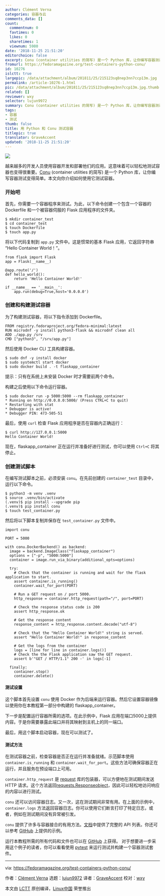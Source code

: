 ```yaml
---
author: Clément Verna
categories: 容器与云
comments_data: []
count:
  commentnum: 0
  favtimes: 0
  likes: 0
  sharetimes: 1
  viewnum: 5980
date: '2018-11-25 21:51:20'
editorchoice: false
excerpt: Conu (container utilities 的简写) 是一个 Python 库，让你编写容器测试变得简单。
fromurl: https://fedoramagazine.org/test-containers-python-conu/
id: 10276
islctt: true
largepic: /data/attachment/album/201811/25/215123sq8nep3nn7ccp13m.jpg
permalink: /article-10276-1.html
pic: /data/attachment/album/201811/25/215123sq8nep3nn7ccp13m.jpg.thumb.jpg
related: []
reviewer: wxy
selector: lujun9972
summary: Conu (container utilities 的简写) 是一个 Python 库，让你编写容器测试变得简单。
tags:
- 容器
- 测试
thumb: false
title: 用 Python 和 Conu 测试容器
titlepic: true
translator: GraveAccent
updated: '2018-11-25 21:51:20'
---
```


![](/data/attachment/album/201811/25/215123sq8nep3nn7ccp13m.jpg)


越来越多的开发人员使用容器开发和部署他们的应用。这意味着可以轻松地测试容器也变得很重要。[Conu](https://github.com/user-cont/conu) (container utilities 的简写) 是一个 Python 库，让你编写容器测试变得简单。本文向你介绍如何使用它测试容器。


### 开始吧


首先，你需要一个容器程序来测试。为此，以下命令创建一个包含一个容器的 Dockerfile 和一个被容器伺服的 Flask 应用程序的文件夹。



```
$ mkdir container_test
$ cd container_test
$ touch Dockerfile
$ touch app.py
```

将以下代码复制到 `app.py` 文件中。这是惯常的基本 Flask 应用，它返回字符串 “Hello Container World！”。



```
from flask import Flask
app = Flask(__name__)

@app.route('/')
def hello_world():
    return 'Hello Container World!'

if __name__ == '__main__':
    app.run(debug=True,host='0.0.0.0')
```

### 创建和构建测试容器


为了构建测试容器，将以下指令添加到 Dockerfile。



```
FROM registry.fedoraproject.org/fedora-minimal:latest
RUN microdnf -y install python3-flask && microdnf clean all
ADD ./app.py /srv
CMD ["python3", "/srv/app.py"]
```

然后使用 Docker CLI 工具构建容器。



```
$ sudo dnf -y install docker
$ sudo systemctl start docker
$ sudo docker build . -t flaskapp_container
```

提示：只有在系统上未安装 Docker 时才需要前两个命令。


构建之后使用以下命令运行容器。



```
$ sudo docker run -p 5000:5000 --rm flaskapp_container
* Running on http://0.0.0.0:5000/ (Press CTRL+C to quit)
* Restarting with stat
* Debugger is active!
* Debugger PIN: 473-505-51
```

最后，使用 `curl` 检查 Flask 应用程序是否在容器内正确运行：



```
$ curl http://127.0.0.1:5000
Hello Container World!
```

现在，flaskapp\_container 正在运行并准备好进行测试，你可以使用 `Ctrl+C` 将其停止。


### 创建测试脚本


在编写测试脚本之前，必须安装 `conu`。在先前创建的 `container_test` 目录中，运行以下命令。



```
$ python3 -m venv .venv
$ source .venv/bin/activate
(.venv)$ pip install --upgrade pip
(.venv)$ pip install conu
$ touch test_container.py
```

然后将以下脚本复制并保存在 `test_container.py` 文件中。



```
import conu

PORT = 5000

with conu.DockerBackend() as backend:
  image = backend.ImageClass("flaskapp_container")
  options = ["-p", "5000:5000"]
  container = image.run_via_binary(additional_opts=options)
  
  try:
    # Check that the container is running and wait for the flask application to start.
    assert container.is_running()
    container.wait_for_port(PORT)
    
    # Run a GET request on / port 5000.
    http_response = container.http_request(path="/", port=PORT)
    
    # Check the response status code is 200
    assert http_response.ok
    
    # Get the response content
    response_content = http_response.content.decode("utf-8")

    # Check that the "Hello Container World!" string is served.
    assert "Hello Container World!" in response_content

    # Get the logs from the container
    logs = [line for line in container.logs()]
    # Check the the Flask application saw the GET request.
    assert b'"GET / HTTP/1.1" 200 -' in logs[-1]

  finally:
    container.stop()
    container.delete()
```

#### 测试设置


这个脚本首先设置 `conu` 使用 Docker 作为后端来运行容器。然后它设置容器镜像以使用你在本教程第一部分中构建的 flaskapp\_container。


下一步是配置运行容器所需的选项。在此示例中，Flask 应用在端口5000上提供内容。于是你需要暴露此端口并将其映射到主机上的同一端口。


最后，用这个脚本启动容器，现在可以测试了。


#### 测试方法


在测试容器之前，检查容器是否正在运行并准备就绪。示范脚本使用 `container.is_running` 和 `container.wait_for_port`。这些方法可确保容器正在运行，并且服务在预设端口上可用。


`container.http_request` 是 [request](http://docs.python-requests.org/en/master/) 库的包装器，可以方便地在测试期间发送 HTTP 请求。这个方法返回[requests.Responseobject](http://docs.python-requests.org/en/master/api/#requests.Response)，因此可以轻松地访问响应的内容以进行测试。


`conu` 还可以访问容器日志。又一次，这在测试期间非常有用。在上面的示例中，`container.logs` 方法返回容器日志。你可以使用它们断言打印了特定日志，或者，例如在测试期间没有异常被引发。


`conu` 提供了许多与容器接合的有用方法。[文档](https://conu.readthedocs.io/en/latest/index.html)中提供了完整的 API 列表。你还可以参考 [GitHub](https://github.com/user-cont/conu/tree/master/docs/source/examples) 上提供的示例。


运行本教程所需的所有代码和文件也可以在 [GitHub](https://github.com/cverna/container_test_script) 上获得。 对于想要进一步采用这个例子的读者，你可以看看使用 [pytest](https://docs.pytest.org/en/latest/) 来运行测试并构建一个容器测试套件。




---


via: <https://fedoramagazine.org/test-containers-python-conu/>


作者：[Clément Verna](https://fedoramagazine.org/author/cverna/) 选题：[lujun9972](https://github.com/lujun9972) 译者：[GraveAccent](https://github.com/GraveAccent) 校对：[wxy](https://github.com/wxy)


本文由 [LCTT](https://github.com/LCTT/TranslateProject) 原创编译，[Linux中国](https://linux.cn/) 荣誉推出